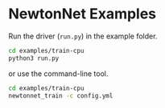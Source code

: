 # NewtonNet Examples

Run the driver (`run.py`) in the example folder.

```bash
cd examples/train-cpu
python3 run.py
```

or use the command-line tool.

```bash
cd examples/train-cpu
newtonnet_train -c config.yml
```
